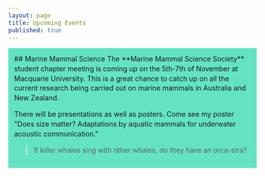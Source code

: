 ```yaml
---
layout: page
title: Upcoming Events
published: true
---
```


 <div style="padding:12px;background-color:#64e3c3;line-height:1.4;">
## Marine Mammal Science
The **Marine Mammal Science Society** student chapter meeting is coming up on the 5th-7th of November at Macquarie University. This is a great chance to catch up on all the current research being carried out on marine mammals in Australia and New Zealand.

There will be presentations as well as posters. Come see my poster "Does size matter? Adaptations by aquatic mammals for underwater acoustic communication."


> If killer whales sing with other whales, do they have an orca-stra?

</div> 
